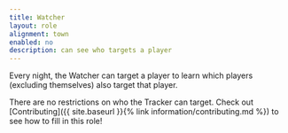 ```yaml
---
title: Watcher
layout: role
alignment: town
enabled: no
description: can see who targets a player
---
```


Every night, the Watcher can target a player to learn which players (excluding themselves) also target that player.

There are no restrictions on who the Tracker can target.
Check out [Contributing]({{ site.baseurl }}{% link information/contributing.md %}) to see how to fill in this role!

